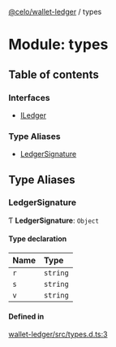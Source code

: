 [@celo/wallet-ledger](../README.md) / types

# Module: types

## Table of contents

### Interfaces

- [ILedger](../interfaces/types.ILedger.md)

### Type Aliases

- [LedgerSignature](types.md#ledgersignature)

## Type Aliases

### LedgerSignature

Ƭ **LedgerSignature**: `Object`

#### Type declaration

| Name | Type |
| :------ | :------ |
| `r` | `string` |
| `s` | `string` |
| `v` | `string` |

#### Defined in

[wallet-ledger/src/types.d.ts:3](https://github.com/celo-org/developer-tooling/blob/master/packages/sdk/wallets/wallet-ledger/src/types.d.ts#L3)
